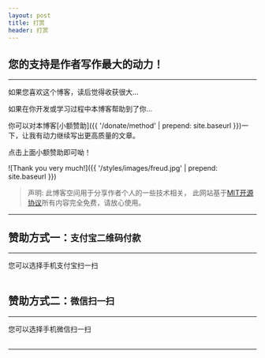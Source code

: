 ```yaml
---
layout: post
title: 打赏
header: 打赏
---
```


您的支持是作者写作最大的动力！
------------------------------
<hr>

如果您喜欢这个博客，读后觉得收获很大...

如果在你开发或学习过程中本博客帮助到了你...

你可以对本博客[小额赞助]({{ '/donate/method' | prepend: site.baseurl }})一下，让我有动力继续写出更高质量的文章。

点击上面小额赞助即可呦！
<br>

![Thank you very much!]({{ '/styles/images/freud.jpg' | prepend: site.baseurl }})
<br>

>声明: 此博客空间用于分享作者个人的一些技术相关， 此网站基于[MIT开源协议](https://github.com/luoyan35714/LessOrMore/blob/master/LICENSE)所有内容完全免费，请放心使用。

<hr>

赞助方式一：`支付宝二维码付款`
------------------------------

<hr>
您可以选择手机支付宝扫一扫

<!--
<img src="{{ '/styles/images/zhifubao.PNG' | prepend: site.baseurl }}" alt="支付宝二维码付款给 {{ site.author }}" width="310" />
-->
<br>
<br>

赞助方式二：`微信扫一扫`
------------------------------

<hr>
您可以选择手机微信扫一扫
<!--
![微信二维码付款给{{ site.author }}]({{ '/styles/images/weixin.png' | prepend: site.baseurl }})
-->
<br>
<br>

<hr>

